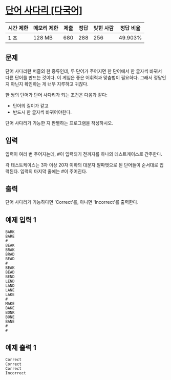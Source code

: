# [단어 사다리 [다국어]](https://www.acmicpc.net/problem/9229)

| 시간 제한 | 메모리 제한 | 제출 | 정답 | 맞힌 사람 | 정답 비율 |
| --- | --- | --- | --- | --- | --- |
| 1 초 | 128 MB | 680 | 288 | 256 | 49.903% |

## 문제

단어 사다리란 퍼즐의 한 종류인데, 두 단어가 주어지면 한 단어에서 한 글자씩 바꿔서 다른 단어를 만드는 것이다. 이 게임은 좋은 어휘력과 맞춤법이 필요하다. 그래서 정답인지 아닌지 확인하는 게 너무 지루하고 귀찮다.

한 쌍의 단어가 단어 사다리가 되는 조건은 다음과 같다:

- 단어의 길이가 같고
- 반드시 한 글자씩 바뀌어야한다.

단어 사다리가 가능한 지 판별하는 프로그램을 작성하시오.

## 입력

입력이 여러 번 주어지는데, #이 입력되기 전까지를 하나의 테스트케이스로 간주한다.

각 테스트케이스는 3자 이상 20자 이하의 대문자 알파벳으로 된 단어들이 순서대로 입력된다. 입력의 마지막 줄에는 #이 주어진다.

## 출력

단어 사다리가 가능하다면 'Correct'를, 아니면 'Incorrect'를 출력한다.

## 예제 입력 1

```
BARK
BARE
#
BEAK
BRAK
BRAD
BEAD
#
BEAK
BEAD
BEND
LEND
LAND
LANE
LAKE
#
MAKE
BAKE
BONK
BONE
BANE
#
#

```

## 예제 출력 1

```
Correct
Correct
Correct
Incorrect
```

